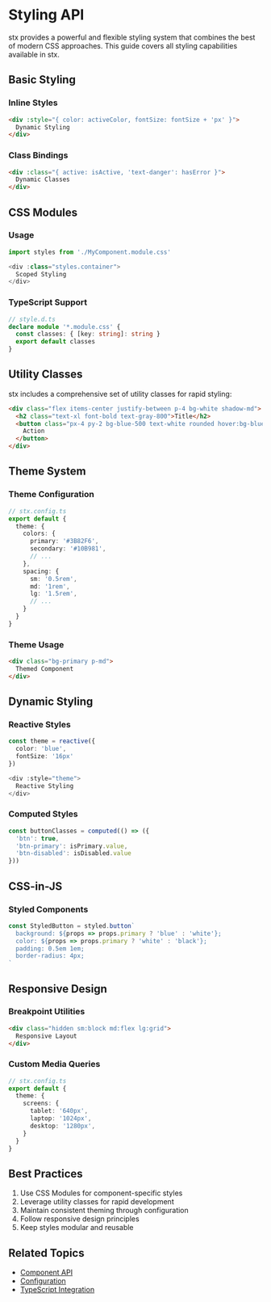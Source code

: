 # Styling API

stx provides a powerful and flexible styling system that combines the best of modern CSS approaches. This guide covers all styling capabilities available in stx.

## Basic Styling

### Inline Styles

```html
<div :style="{ color: activeColor, fontSize: fontSize + 'px' }">
  Dynamic Styling
</div>
```

### Class Bindings

```html
<div :class="{ active: isActive, 'text-danger': hasError }">
  Dynamic Classes
</div>
```

## CSS Modules

### Usage

```typescript
import styles from './MyComponent.module.css'

<div :class="styles.container">
  Scoped Styling
</div>
```

### TypeScript Support

```typescript
// style.d.ts
declare module '*.module.css' {
  const classes: { [key: string]: string }
  export default classes
}
```

## Utility Classes

stx includes a comprehensive set of utility classes for rapid styling:

```html
<div class="flex items-center justify-between p-4 bg-white shadow-md">
  <h2 class="text-xl font-bold text-gray-800">Title</h2>
  <button class="px-4 py-2 bg-blue-500 text-white rounded hover:bg-blue-600">
    Action
  </button>
</div>
```

## Theme System

### Theme Configuration

```typescript
// stx.config.ts
export default {
  theme: {
    colors: {
      primary: '#3B82F6',
      secondary: '#10B981',
      // ...
    },
    spacing: {
      sm: '0.5rem',
      md: '1rem',
      lg: '1.5rem',
      // ...
    }
  }
}
```

### Theme Usage

```html
<div class="bg-primary p-md">
  Themed Component
</div>
```

## Dynamic Styling

### Reactive Styles

```typescript
const theme = reactive({
  color: 'blue',
  fontSize: '16px'
})

<div :style="theme">
  Reactive Styling
</div>
```

### Computed Styles

```typescript
const buttonClasses = computed(() => ({
  'btn': true,
  'btn-primary': isPrimary.value,
  'btn-disabled': isDisabled.value
}))
```

## CSS-in-JS

### Styled Components

```typescript
const StyledButton = styled.button`
  background: ${props => props.primary ? 'blue' : 'white'};
  color: ${props => props.primary ? 'white' : 'black'};
  padding: 0.5em 1em;
  border-radius: 4px;
`
```

## Responsive Design

### Breakpoint Utilities

```html
<div class="hidden sm:block md:flex lg:grid">
  Responsive Layout
</div>
```

### Custom Media Queries

```typescript
// stx.config.ts
export default {
  theme: {
    screens: {
      tablet: '640px',
      laptop: '1024px',
      desktop: '1280px',
    }
  }
}
```

## Best Practices

1. Use CSS Modules for component-specific styles
2. Leverage utility classes for rapid development
3. Maintain consistent theming through configuration
4. Follow responsive design principles
5. Keep styles modular and reusable

## Related Topics

- [Component API](/api/component)
- [Configuration](/api/config)
- [TypeScript Integration](/api/typescript)
